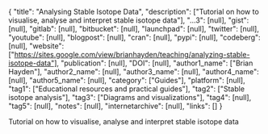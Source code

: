 {
  "title": "Analysing Stable Isotope Data",
  "description": ["Tutorial on how to visualise, analyse and interpret  stable isotope data"],
  "...3": [null],
  "gist": [null],
  "gitlab": [null],
  "bitbucket": [null],
  "launchpad": [null],
  "twitter": [null],
  "youtube": [null],
  "blogpost": [null],
  "cran": [null],
  "pypi": [null],
  "codeberg": [null],
  "website": ["https://sites.google.com/view/brianhayden/teaching/analyzing-stable-isotope-data"],
  "publication": [null],
  "DOI": [null],
  "author1_name": ["Brian Hayden"],
  "author2_name": [null],
  "author3_name": [null],
  "author4_name": [null],
  "author5_name": [null],
  "category": ["Guides"],
  "platform": [null],
  "tag1": ["Educational resources and practical guides"],
  "tag2": ["Stable isotope analysis"],
  "tag3": ["Diagrams and visualizations"],
  "tag4": [null],
  "tag5": [null],
  "notes": [null],
  "internetarchive": [null],
  "links": []
}

<!-- Generated by csv2md.R – do not edit by hand -->

Tutorial on how to visualise, analyse and interpret  stable isotope data